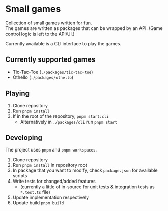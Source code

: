 # Small games

Collection of small games written for fun.  
The games are written as packages that can be wrapped by an API.
(Game control logic is left to the API/UI.)

Currently available is a CLI interface to play the games.

## Currently supported games

- Tic-Tac-Toe (`./packages/tic-tac-toe`)
- Othello (`./packages/othello`)

## Playing

1. Clone repository
2. Run `pnpm install`
3. If in the root of the repository, `pnpm start:cli`
   - Alternatively in `./packages/cli` run `pnpm start`

## Developing

The project uses `pnpm` and `pnpm workspaces`.

1. Clone repository
2. Run `pnpm install` in repository root
3. In package that you want to modify, check `package.json` for available scripts
4. Write tests for changed/added features
   - (currently a little of in-source for unit tests & integration tests as `*.test.ts` file)
5. Update implementation respectively
6. Update build `pnpm build`
